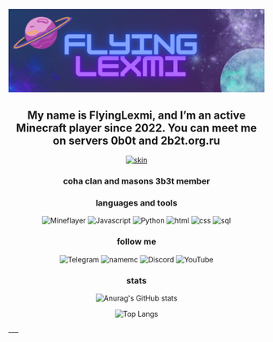 <div align="center">

[![header](https://raw.githubusercontent.com/Fly1ngL3xmi/fly1ngl3xmi/refs/heads/main/assets/header.png)](https://github.com/Fly1ngL3xmi)

## My name is FlyingLexmi, and I’m an active Minecraft player since 2022. You can meet me on servers 0b0t and 2b2t.org.ru

[![skin](https://s.namemc.com/3d/skin/body.png?id=7df6b5ddb821fe23&model=classic&theta=32&phi=22&time=1146.86&width=600&height=800)](www.google.com)


### coha clan and masons 3b3t member

### languages and tools

![Mineflayer](https://img.shields.io/badge/mineflayer-purple?style=for-the-badge&logo=node.js)
![Javascript](https://img.shields.io/badge/javascript-purple?style=for-the-badge&logo=javascript)
![Python](https://img.shields.io/badge/python-purple?style=for-the-badge&logo=Python)
![html](https://img.shields.io/badge/html-purple?style=for-the-badge&logo=html5)
![css](https://img.shields.io/badge/css-purple?style=for-the-badge&logo=css3)
![sql](https://img.shields.io/badge/sql-purple?style=for-the-badge&logo=mysql)

### follow me

![Telegram](https://img.shields.io/badge/telegram-adadad?style=for-the-badge&logo=telegram)
![namemc](https://img.shields.io/badge/namemc-0060cb?style=for-the-badge&logo=namemc)
![Discord](https://img.shields.io/badge/discord-630cb9?style=for-the-badge&logo=Discord)
![YouTube](https://img.shields.io/badge/youtube-df0000?style=for-the-badge&logo=youtube)

### stats

![Anurag's GitHub stats](https://github-readme-stats.vercel.app/api?username=flyinglexmi&show_icons=true&theme=tokyonight)

![Top Langs](https://github-readme-stats.vercel.app/api/top-langs/?username=flyinglexmi&layout=compact&theme=tokyonight)

</div>
___

